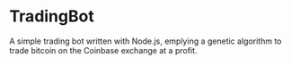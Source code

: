 # TradingBot
A simple trading bot written with Node.js, emplying a genetic algorithm to trade bitcoin on the Coinbase exchange at a profit.

